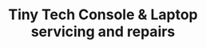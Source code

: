 ---
title: "Tiny Tech Console & Laptop servicing and repairs"
url: /kettering/tiny-tech-console-and-laptop-servicing-and-repairs/
shop: computer
---